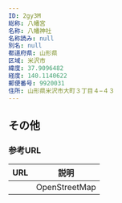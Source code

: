 ```yaml
---
ID: 2gy3M
総称: 八幡宮
名称: 八幡神社
名称読み: null
別名: null
都道府県: 山形県
区域: 米沢市
緯度: 37.9096482
経度: 140.1140622
郵便番号: 9920031
住所: 山形県米沢市大町３丁目４−４３
---
```


## その他

### 参考URL

| URL | 説明          |
| --- | ------------- |
|     | OpenStreetMap |
